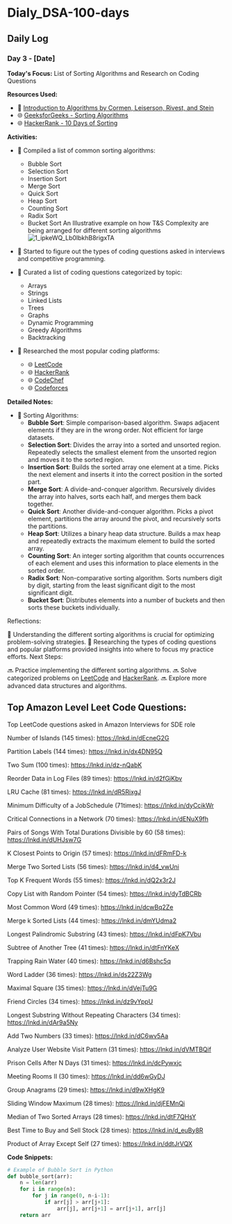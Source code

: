 # Dialy_DSA-100-days

## Daily Log

### Day 3 - [Date]

**Today's Focus:** List of Sorting Algorithms and Research on Coding Questions

**Resources Used:**
- 📖 <a href="https://www.amazon.com/Introduction-Algorithms-3rd-MIT-Press/dp/0262033844">Introduction to Algorithms by Cormen, Leiserson, Rivest, and Stein</a>
- 🌐 <a href="https://www.geeksforgeeks.org/sorting-algorithms/">GeeksforGeeks - Sorting Algorithms</a>
- 🌐 <a href="https://www.hackerrank.com/domains/tutorials/10-days-of-sorting">HackerRank - 10 Days of Sorting</a>

**Activities:**
- 📝 Compiled a list of common sorting algorithms:
  - Bubble Sort
  - Selection Sort
  - Insertion Sort
  - Merge Sort
  - Quick Sort
  - Heap Sort
  - Counting Sort
  - Radix Sort
  - Bucket Sort
       An Illustrative example on how T&S Complexity are being arranged for different sorting algorithms
    ![1_ipkeWQ_Lb0lbkhB8rigxTA](https://github.com/ajaykr2712/Dialy_DSA-100-days/assets/112938234/ce19276b-2783-4de6-81c0-7a843077779e)

- 📌 Started to figure out the types of coding questions asked in interviews and competitive programming.
- 📌 Curated a list of coding questions categorized by topic:
  - Arrays
  - Strings
  - Linked Lists
  - Trees
  - Graphs
  - Dynamic Programming
  - Greedy Algorithms
  - Backtracking
- 📌 Researched the most popular coding platforms:
  - 🌐 <a href="https://leetcode.com/">LeetCode</a>
  - 🌐 <a href="https://www.hackerrank.com/">HackerRank</a>
  - 🌐 <a href="https://www.codechef.com/">CodeChef</a>
  - 🌐 <a href="https://www.codeforces.com/">Codeforces</a>

**Detailed Notes:**
- 📝 Sorting Algorithms:
  - **Bubble Sort**: Simple comparison-based algorithm. Swaps adjacent elements if they are in the wrong order. Not efficient for large datasets.
  - **Selection Sort**: Divides the array into a sorted and unsorted region. Repeatedly selects the smallest element from the unsorted region and moves it to the sorted region.
  - **Insertion Sort**: Builds the sorted array one element at a time. Picks the next element and inserts it into the correct position in the sorted part.
  - **Merge Sort**: A divide-and-conquer algorithm. Recursively divides the array into halves, sorts each half, and merges them back together.
  - **Quick Sort**: Another divide-and-conquer algorithm. Picks a pivot element, partitions the array around the pivot, and recursively sorts the partitions.
  - **Heap Sort**: Utilizes a binary heap data structure. Builds a max heap and repeatedly extracts the maximum element to build the sorted array.
  - **Counting Sort**: An integer sorting algorithm that counts occurrences of each element and uses this information to place elements in the sorted order.
  - **Radix Sort**: Non-comparative sorting algorithm. Sorts numbers digit by digit, starting from the least significant digit to the most significant digit.
  - **Bucket Sort**: Distributes elements into a number of buckets and then sorts these buckets individually.

Reflections:

🤔 Understanding the different sorting algorithms is crucial for optimizing problem-solving strategies.
🚀 Researching the types of coding questions and popular platforms provided insights into where to focus my practice efforts.
Next Steps:

🔜 Practice implementing the different sorting algorithms.
🔜 Solve categorized problems on <a href="https://leetcode.com/">LeetCode</a> and <a href="https://www.hackerrank.com/">HackerRank</a>.
🔜 Explore more advanced data structures and algorithms.

## Top Amazon Level Leet Code Questions: 
Top LeetCode questions asked in Amazon Interviews for SDE role

Number of Islands (145 times):
https://lnkd.in/dEcneG2G

Partition Labels (144 times): https://lnkd.in/dx4DN95Q

Two Sum (100 times): https://lnkd.in/dz-nQabK

Reorder Data in Log Files (89 times): https://lnkd.in/d2fGjKbv

LRU Cache (81 times): https://lnkd.in/dR5RixgJ

Minimum Difficulty of a JobSchedule
(71times): https://lnkd.in/dyCcikWr

Critical Connections in a Network (70 times): https://lnkd.in/dENuX9fh

Pairs of Songs With Total Durations Divisible by 60 (58 times): https://lnkd.in/dUHJsw7G

K Closest Points to Origin (57 times): https://lnkd.in/dFRmFD-k

Merge Two Sorted Lists (56 times): https://lnkd.in/d4_vwUni

Top K Frequent Words (55 times): https://lnkd.in/dQ2x3r2J

Copy List with Random Pointer (54 times): https://lnkd.in/dyTdBCRb

Most Common Word (49 times): https://lnkd.in/dcwBq2Ze

Merge k Sorted Lists (44 times): https://lnkd.in/dmYUdma2

Longest Palindromic Substring (43 times): https://lnkd.in/dFpK7Vbu

Subtree of Another Tree (41 times): https://lnkd.in/dtFnYKeX

Trapping Rain Water (40 times): https://lnkd.in/d6Bshc5q

Word Ladder (36 times): https://lnkd.in/ds22Z3Wg

Maximal Square (35 times): https://lnkd.in/dVejTu9G

Friend Circles (34 times): https://lnkd.in/dz9vYppU

Longest Substring Without Repeating Characters (34 times): https://lnkd.in/dAr9a5Ny

Add Two Numbers (33 times): https://lnkd.in/dC6wv5Aa

Analyze User Website Visit Pattern (31 times): https://lnkd.in/dVMTBQif

Prison Cells After N Days (31 times): https://lnkd.in/dcPywxjc

Meeting Rooms II (30 times): https://lnkd.in/dd6wGyDJ

Group Anagrams (29 times): https://lnkd.in/d9wXHgK9

Sliding Window Maximum (28 times): https://lnkd.in/djFEMnQi

Median of Two Sorted Arrays (28 times): https://lnkd.in/dtF7QHsY

Best Time to Buy and Sell Stock (28 times): https://lnkd.in/d_euBy8R

Product of Array Except Self (27 times): https://lnkd.in/ddtJrVQX

**Code Snippets:**
```python
# Example of Bubble Sort in Python
def bubble_sort(arr):
    n = len(arr)
    for i in range(n):
        for j in range(0, n-i-1):
            if arr[j] > arr[j+1]:
                arr[j], arr[j+1] = arr[j+1], arr[j]
    return arr
